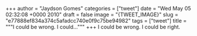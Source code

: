 
+++
author = "Jaydson Gomes"
categories = ["tweet"]
date = "Wed May 05 02:32:08 +0000 2010"
draft = false
image = "{TWEET_IMAGE}"
slug = "e77888ef834a374c5afadcc740e0f9c75be94982"
tags = ["tweet"]
title = """I could be wrong. I could..."""
+++
I could be wrong. I could be right.
